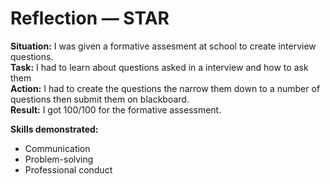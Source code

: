 # Reflection — STAR

**Situation:** I was given a formative assesment at school to create interview questions.  
**Task:** I had to learn about questions asked in a interview and how to ask them  
**Action:** I had to create the questions the narrow them down to a number of questions then submit them on blackboard.  
**Result:** I got 100/100 for the formative assessment.

**Skills demonstrated:**  
- Communication  
- Problem-solving  
- Professional conduct
